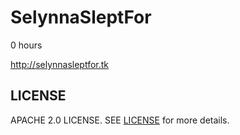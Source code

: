 # SelynnaSleptFor
0 hours

http://selynnasleptfor.tk

## LICENSE
APACHE 2.0 LICENSE. SEE [LICENSE](LICENSE) for more details.
